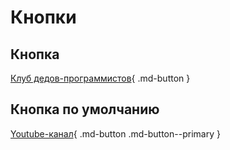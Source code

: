 # Кнопки

## Кнопка

[Клуб дедов-программистов](https://github.com/OldCodersClub){ .md-button }

## Кнопка по умолчанию

[Youtube-канал](https://www.youtube.com/@oldcoders/featured){ .md-button .md-button--primary }
